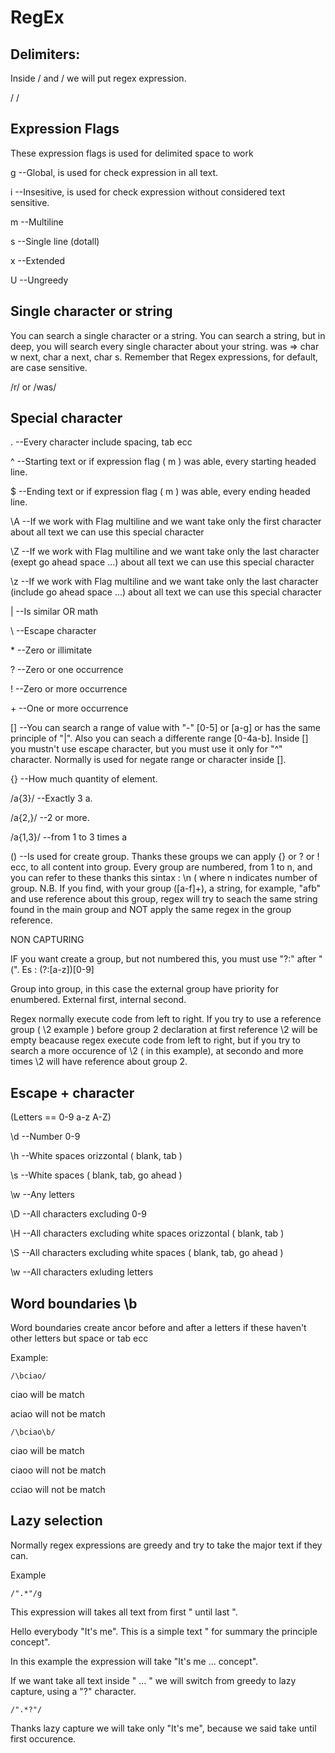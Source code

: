 # RegEx

## Delimiters:
Inside / and / we will put regex expression.

/  /


## Expression Flags
These expression flags is used for delimited space to work 

g --Global, is used for check expression in all text.

i --Insesitive, is used for check expression without considered text sensitive.

m --Multiline

s --Single line (dotall)

x --Extended

U --Ungreedy


## Single character or string
You can search a single character or a string.
You can search a string, but in deep, you will search every single character about your string.
was => char w next, char a next, char s.
Remember that Regex expressions, for default, are case sensitive.

/r/ or /was/


## Special character

. --Every character include spacing, tab ecc

^ --Starting text or if expression flag ( m ) was able, every starting headed line.

$ --Ending text or if expression flag ( m ) was able, every ending headed line.

\A --If we work with Flag multiline and we want take only the first character about all text we can use this special character

\Z --If we work with Flag multiline and we want take only the last character (exept go ahead space ...) about all text we can use this special character

\z --If we work with Flag multiline and we want take only the last character (include go ahead space ...) about all text we can use this special character

| --Is similar OR math

\\ --Escape character

\* --Zero or illimitate

? --Zero or one occurrence

! --Zero or more occurrence

\+ --One or more occurrence

[] --You can search a range of value with "-" [0-5] or [a-g] or has the same principle of "|".
Also you can seach a differente range [0-4a-b]. Inside [] you mustn't use escape character, but you must use it only for "^" character.
Normally is used for negate range or character inside [].

{} --How much quantity of element. 

/a{3}/ --Exactly 3 a. 

/a{2,}/ --2 or more. 

/a{1,3}/ --from 1 to 3 times a

() --Is used for create group. Thanks these groups we can apply {} or ? or ! ecc, to all content into group.
Every group are numbered, from 1 to n, and you can refer to these thanks this sintax : \n ( where n indicates number of group.
N.B. If you find, with your group ([a-f]+), a string, for example, "afb" and use reference about this group, regex will try to 
seach the same string found in the main group and NOT apply the same regex in the group reference.

NON CAPTURING

IF you want create a group, but not numbered this, you must use "?:" after "(". Es : (?:[a-z])[0-9]

Group into group, in this case the external group have priority for enumbered. External first, internal second.

Regex normally execute code from left to right. If you try to use a reference group ( \2 example ) before group 2 declaration at
first reference \2 will be empty beacause regex execute code from left to right, but if you try to search a more occurence of \2 
( in this example), at secondo and more times \2 will have reference about group 2.

## Escape + character 

(Letters == 0-9 a-z A-Z)

\d --Number 0-9

\h --White spaces orizzontal ( blank, tab )

\s --White spaces ( blank, tab, go ahead )

\w --Any letters

\D --All characters excluding 0-9

\H --All characters excluding white spaces orizzontal ( blank, tab )

\S --All characters excluding white spaces ( blank, tab, go ahead )

\w --All characters exluding letters


## Word boundaries \b

Word boundaries create ancor before and after a letters if these haven't other letters but space or tab ecc

Example:
```
/\bciao/
```

ciao will be match

aciao will not be match


```
/\bciao\b/
```
ciao will be match

ciaoo will not be match

cciao will not be match


## Lazy selection

Normally regex expressions are greedy and try to take the major text if they can.

Example

```
/".*"/g
```

This expression will takes all text from first " until last ".

Hello everybody "It's me". This is a simple text " for summary the principle concept".

In this example the expression will take "It's me ... concept".

If we want take all text inside " ... " we will switch from greedy to lazy capture, using a "?" character.

```
/".*?"/
```

Thanks lazy capture we will take only "It's me", because we said take until first occurence.



